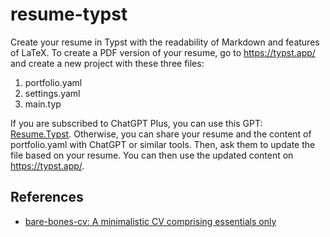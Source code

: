 # resume-typst
Create your resume in Typst with the readability of Markdown and features of LaTeX. To create a PDF version of your resume, go to https://typst.app/ and create a new project with these three files: 

1. portfolio.yaml
2. settings.yaml 
3. main.typ 

If you are subscribed to ChatGPT Plus, you can use this GPT: [Resume.Typst](https://chat.openai.com/g/g-DV5uM4nFv-resume-typst). Otherwise, you can share your resume and the content of portfolio.yaml with ChatGPT or similar tools. Then, ask them to update the file based on your resume. You can then use the updated content on https://typst.app/.

## References

- [bare-bones-cv: A minimalistic CV comprising essentials only](https://github.com/caffeinatedgaze/bare-bones-cv)
